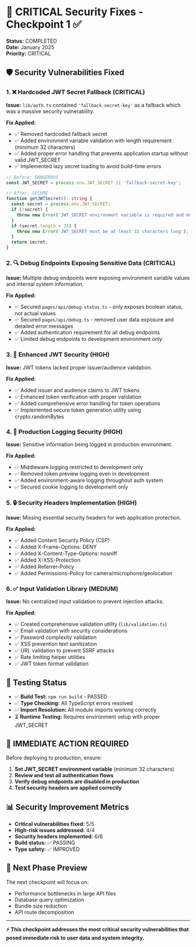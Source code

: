 # 🔴 CRITICAL Security Fixes - Checkpoint 1 ✅

**Status:** COMPLETED  
**Date:** January 2025  
**Priority:** CRITICAL  

## 🛡️ Security Vulnerabilities Fixed

### 1. ❌ Hardcoded JWT Secret Fallback (CRITICAL)
**Issue:** `lib/auth.ts` contained `'fallback-secret-key'` as a fallback which was a massive security vulnerability.

**Fix Applied:**
- ✅ Removed hardcoded fallback secret
- ✅ Added environment variable validation with length requirement (minimum 32 characters)
- ✅ Added proper error handling that prevents application startup without valid JWT_SECRET
- ✅ Implemented lazy secret loading to avoid build-time errors

```typescript
// Before: DANGEROUS
const JWT_SECRET = process.env.JWT_SECRET || 'fallback-secret-key';

// After: SECURE
function getJWTSecret(): string {
  const secret = process.env.JWT_SECRET;
  if (!secret) {
    throw new Error('JWT_SECRET environment variable is required and must be set');
  }
  if (secret.length < 32) {
    throw new Error('JWT_SECRET must be at least 32 characters long');
  }
  return secret;
}
```

### 2. 🔍 Debug Endpoints Exposing Sensitive Data (CRITICAL)
**Issue:** Multiple debug endpoints were exposing environment variable values and internal system information.

**Fix Applied:**
- ✅ Secured `pages/api/debug-status.ts` - only exposes boolean status, not actual values
- ✅ Secured `pages/api/debug.ts` - removed user data exposure and detailed error messages
- ✅ Added authentication requirement for all debug endpoints
- ✅ Limited debug endpoints to development environment only

### 3. 🔐 Enhanced JWT Security (HIGH)
**Issue:** JWT tokens lacked proper issuer/audience validation.

**Fix Applied:**
- ✅ Added issuer and audience claims to JWT tokens
- ✅ Enhanced token verification with proper validation
- ✅ Added comprehensive error handling for token operations
- ✅ Implemented secure token generation utility using crypto.randomBytes

### 4. 📝 Production Logging Security (HIGH)
**Issue:** Sensitive information being logged in production environment.

**Fix Applied:**
- ✅ Middleware logging restricted to development only
- ✅ Removed token preview logging even in development
- ✅ Added environment-aware logging throughout auth system
- ✅ Secured cookie logging to development only

### 5. 🔒 Security Headers Implementation (HIGH)
**Issue:** Missing essential security headers for web application protection.

**Fix Applied:**
- ✅ Added Content Security Policy (CSP)
- ✅ Added X-Frame-Options: DENY
- ✅ Added X-Content-Type-Options: nosniff
- ✅ Added X-XSS-Protection
- ✅ Added Referrer-Policy
- ✅ Added Permissions-Policy for camera/microphone/geolocation

### 6. ✅ Input Validation Library (MEDIUM)
**Issue:** No centralized input validation to prevent injection attacks.

**Fix Applied:**
- ✅ Created comprehensive validation utility (`lib/validation.ts`)
- ✅ Email validation with security considerations
- ✅ Password complexity validation
- ✅ XSS prevention text sanitization
- ✅ URL validation to prevent SSRF attacks
- ✅ Rate limiting helper utilities
- ✅ JWT token format validation

## 🧪 Testing Status

- ✅ **Build Test:** `npm run build` - PASSED
- ✅ **Type Checking:** All TypeScript errors resolved
- ✅ **Import Resolution:** All module imports working correctly
- ⏳ **Runtime Testing:** Requires environment setup with proper JWT_SECRET

## 🚨 IMMEDIATE ACTION REQUIRED

Before deploying to production, ensure:

1. **Set JWT_SECRET environment variable** (minimum 32 characters)
2. **Review and test all authentication flows**
3. **Verify debug endpoints are disabled in production**
4. **Test security headers are applied correctly**

## 📊 Security Improvement Metrics

- **Critical vulnerabilities fixed:** 5/5
- **High-risk issues addressed:** 4/4
- **Security headers implemented:** 6/6
- **Build status:** ✅ PASSING
- **Type safety:** ✅ IMPROVED

## 🔄 Next Phase Preview

The next checkpoint will focus on:
- Performance bottlenecks in large API files
- Database query optimization
- Bundle size reduction
- API route decomposition

---

**⚡ This checkpoint addresses the most critical security vulnerabilities that posed immediate risk to user data and system integrity.**